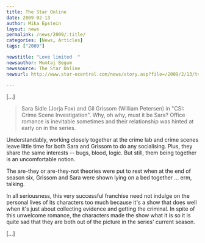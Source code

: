 ```yaml
---
title: The Star Online
date: 2009-02-13
author: Mika Epstein
layout: news
permalink: /news/2009/:title/
categories: [News, Articles]
tags: ["2009"]

newstitle: "Love limited  "
newsauthor: Mumtaj Begum  
newssource: The Star Online  
newsurl: http://www.star-ecentral.com/news/story.asp?file=/2009/2/13/tvnradio/3194339&sec=tvnradio  

---
```


[...]

> Sara Sidle (Jorja Fox) and Gil Grissom (William Petersen) in "CSI: Crime Scene Investigation". Why, oh why, must it be Sara? Office romance is inevitable sometimes and their relationship was hinted at early on in the series.

Understandably, working closely together at the crime lab and crime scenes leave little time for both Sara and Grissom to do any socialising. Plus, they share the same interests -- bugs, blood, logic. But still, them being together is an uncomfortable notion.

The are-they or are-they-not theories were put to rest when at the end of season six, Grissom and Sara were shown lying on a bed together ... erm, talking.

In all seriousness, this very successful franchise need not indulge on the personal lives of its characters too much because it's a show that does well when it's just about collecting evidence and getting the criminal. In spite of this unwelcome romance, the characters made the show what it is so it is quite sad that they are both out of the picture in the series' current season.

[...]  
